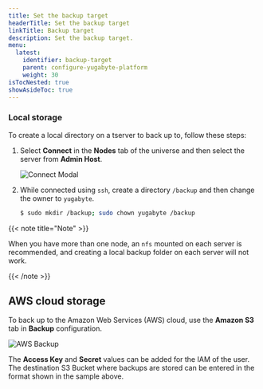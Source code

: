 ```yaml
---
title: Set the backup target
headerTitle: Set the backup target
linkTitle: Backup target
description: Set the backup target.
menu:
  latest:
    identifier: backup-target
    parent: configure-yugabyte-platform
    weight: 30
isTocNested: true
showAsideToc: true
---
```


### Local storage

To create a local directory on a tserver to back up to, follow these steps:

1. Select **Connect** in the **Nodes** tab of the universe and then select the server from **Admin Host**.

    ![Connect Modal](/images/ee/br-connect-modal.png)

2. While connected using `ssh`, create a directory `/backup` and then change the owner to `yugabyte`.

    ```sh
    $ sudo mkdir /backup; sudo chown yugabyte /backup
    ```

{{< note title="Note" >}}

When you have more than one node, an `nfs` mounted on each server is recommended, and
creating a local backup folder on each server will not work.

{{< /note >}}

## AWS cloud storage

To back up to the Amazon Web Services (AWS) cloud, use the **Amazon S3** tab in **Backup** configuration.

![AWS Backup](/images/ee/br-aws-s3.png)

The **Access Key** and **Secret** values can be added for the IAM of the user. The destination S3 Bucket where backups are
stored can be entered in the format shown in the sample above.
